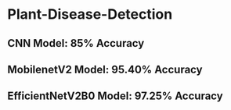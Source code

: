 # Plant-Disease-Detection

## CNN Model: 85% Accuracy

## MobilenetV2 Model: 95.40% Accuracy

## EfficientNetV2B0 Model: 97.25% Accuracy 
